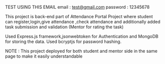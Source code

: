 TEST USING THIS EMAIL
email    : test@gmail.com
password : 12345678

This project is back-end part of Attendance Portal Project where student can register,login,give attendance ,check attendance
and additionally added task submission and validation (Mentor for rating the task)

Used Express.js framework,jsonwebtoken for Authentication and MongoDB for storing the data.
Used bcryptjs for password hashing.

NOTE : This project deployed for both student and mentor side in the same page to make it easily understandable
